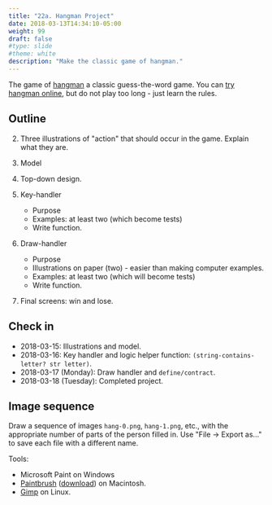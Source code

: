 ```yaml
---
title: "22a. Hangman Project"
date: 2018-03-13T14:34:10-05:00
weight: 99
draft: false
#type: slide
#theme: white
description: "Make the classic game of hangman."
---
```


The game of [hangman](https://en.wikipedia.org/wiki/Hangman_(game)) a
classic guess-the-word game.  You can [try hangman
online](http://www.playhangman.com), but do not play too long - just learn the rules.

## Outline

2. Three illustrations of "action" that should occur in the game. Explain what they are.
1. Model
3. Top-down design.
5. Key-handler

     * Purpose
     * Examples: at least two (which become tests)
     * Write function.
4. Draw-handler

     * Purpose
     * Illustrations on paper (two) - easier than making computer examples.
     * Examples: at least two (which will become tests)
     * Write function.
5. Final screens: win and lose.

## Check in

* 2018-03-15: Illustrations and model.
* 2018-03-16: Key handler and logic helper function: `(string-contains-letter? str letter)`.
* 2018-03-17 (Monday): Draw handler and `define/contract`.
* 2018-03-18 (Tuesday): Completed project.

## Image sequence

Draw a sequence of images `hang-0.png`, `hang-1.png`, etc., with the appropriate number of parts of the person filled in. Use "File -> Export as..." to save each file with a different name. 

Tools:

* Microsoft Paint on Windows
* [Paintbrush](https://paintbrush.sourceforge.io/) ([download](https://sourceforge.net/projects/paintbrush/files/latest/download?source=files)) on Macintosh.
* [Gimp](https://www.gimp.org/) on Linux. 

